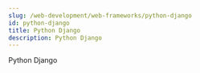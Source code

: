 ```yaml
---
slug: /web-development/web-frameworks/python-django
id: python-django
title: Python Django
description: Python Django
---
```


Python Django